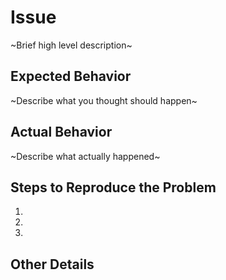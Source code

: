 # Issue

~Brief high level description~

## Expected Behavior

~Describe what you thought should happen~

## Actual Behavior

~Describe what actually happened~

## Steps to Reproduce the Problem

  1.
  1.
  1.

## Other Details
